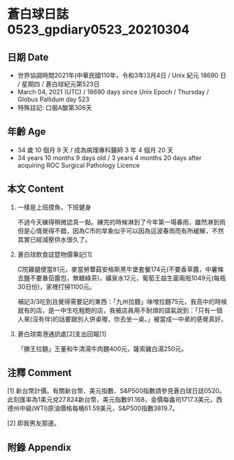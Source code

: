 [_metadata_:encoding]: - "utf-8"
[_metadata_:language]: - "zh-Hant-TW"
[_metadata_:fileformat]: - "markdown"
[_metadata_:MIME_type]: - "text/plain"
[_metadata_:markdown_version]: - "commonmark version 0.29"
[_metadata_:markdown_spec]: - "https://spec.commonmark.org/0.29/"

# 蒼白球日誌0523_gpdiary0523_20210304 #

## 日期 Date ##

* 世界協調時間2021年(中華民國110年，令和3年)3月4日 / Unix 紀元 18690 日 / 星期四 / 蒼白球紀元第523日
* March 04, 2021 (UTC) / 18690 days since Unix Epoch / Thursday / Globus Pallidum day 523
* 特殊註記: 口服A酸第306天

## 年齡 Age ##

* 34 歲 10 個月 9 天 / 成為病理專科醫師 3 年 4 個月 20 天
* 34 years 10 months 9 days old / 3 years 4 months 20 days after acquiring ROC Surgical Pathology Licence

## 本文 Content ##

1. 一樣是上班摸魚，下班健身

    不過今天練得稍微認真一點。練完的時候淋到了今年第一場春雨，雖然淋到雨但是心情覺得不錯，因為C市的旱象似乎可以因為這波春雨而有所緩解，不然其實已經減壓供水很久了。
    
2. 蒼白球飲食誌暨物價筆記[1]

    C院雞腿便當81元，麥當勞蕈菇安格斯黑牛堡套餐174元(不要香草醬，中薯條去鹽不要番茄醬包，無糖綠茶)，礦泉水12元，葡萄王益生菌兩瓶1049元(每瓶30日份)，家裡打掃1100元。
    
    補記3/3吃到且覺得需要記的東西：「九州拉麵」味噌拉麵75元，我高中的時候就有的店，是一中生吃粗飽的店，我被店員用不耐煩的語氣說到：「只有一個人來(沒有伴)的話要跟別人併桌喔，你去坐一桌。」被當成一中弟的感覺真好。
    
3. 蒼白球南港通訊處[2]支出回報[1]

    「勝王拉麵」王董和牛清湯牛肉麵400元，薩索雞白湯250元。

## 注釋 Comment ##

[1] 新台幣計價。有關新台幣、美元指數、S&P500指數請參見蒼白球日誌0520。此刻匯率為1美元兌27.824新台幣，美元指數91.168，金價每盎司1717.3美元，西德州中級(WTI)原油價格每桶61.59美元，S&P500指數3819.7。

[2] 即我男友那邊。

## 附錄 Appendix ##

